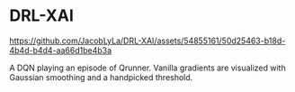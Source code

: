 # DRL-XAI

https://github.com/JacobLyLa/DRL-XAI/assets/54855161/50d25463-b18d-4b4d-b4d4-aa66d1be4b3a

A DQN playing an episode of Qrunner. Vanilla gradients are visualized with Gaussian smoothing and a handpicked threshold.
